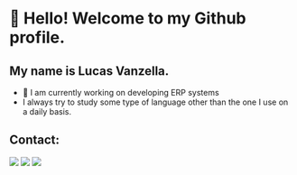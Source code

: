 # 👋 Hello! Welcome to my Github profile.
## My name is Lucas Vanzella.

- 🔭 I am currently working on developing ERP systems
- I always try to study some type of language other than the one I use on a daily basis.

## Contact:

<div>
<a href="https://www.instagram.com/lucasv_k/" target="_blank"><img loading="lazy" src="https://img.shields.io/badge/-Instagram-%23E4405F?style=for-the-badge&logo=instagram&logoColor=white" target="_blank"></a>
<a href = "mailto:lucasvanzellap2@gmail.com"><img loading="lazy" src="https://img.shields.io/badge/Gmail-D14836?style=for-the-badge&logo=gmail&logoColor=white" target="_blank"></a>
<a href="https://www.linkedin.com/in/lucas-vanzella-192995248/" target="_blank"><img loading="lazy" src="https://img.shields.io/badge/-LinkedIn-%230077B5?style=for-the-badge&logo=linkedin&logoColor=white" target="_blank"></a>   
</div>
